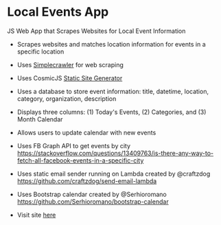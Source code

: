 # Local Events App
JS Web App that Scrapes Websites for Local Event Information

* Scrapes websites and matches location information for events in a specific location
* Uses [Simplecrawler](https://github.com/simplecrawler/simplecrawler) for web scraping
* Uses CosmicJS [Static Site Generator](https://github.com/cosmicjs/static-website)
* Uses a database to store event information: title, datetime, location, category, organization, description
* Displays three columns: (1) Today's Events, (2) Categories, and (3) Month Calendar
* Allows users to update calendar with new events
* Uses FB Graph API to get events by city https://stackoverflow.com/questions/13409763/is-there-any-way-to-fetch-all-facebook-events-in-a-specific-city
* Uses static email sender running on Lambda created by @craftzdog https://github.com/craftzdog/send-email-lambda
* Uses Bootstrap calendar created by @Serhioromano https://github.com/Serhioromano/bootstrap-calendar


* Visit site [here](http://danstrong.tech/local-events-app/)
